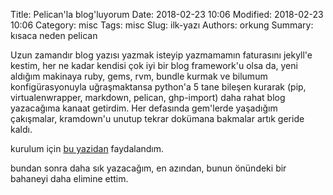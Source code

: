 Title: Pelican'la blog'luyorum
Date: 2018-02-23 10:06
Modified: 2018-02-23 10:06
Category: misc
Tags: misc
Slug: ilk-yazı
Authors: orkung
Summary: kısaca neden pelican

Uzun zamandır blog yazısı yazmak isteyip yazmamamın faturasını jekyll'e kestim,
her ne kadar kendisi çok iyi bir blog framework'u olsa da, yeni aldığım
makinaya ruby, gems, rvm, bundle kurmak ve bilumum konfigürasyonuyla
uğraşmaktansa python'a 5 tane bileşen kurarak (pip, virtualenwrapper, markdown,
pelican, ghp-import) daha rahat blog yazacağıma kanaat getirdim. Her defasında
gem'lerde yaşadığım çakışmalar, kramdown'u unutup tekrar dokümana bakmalar
artık geride kaldı. 

kurulum için [bu yazidan](https://rsip22.github.io/blog/create-a-blog-with-pelican-and-github-pages.html) faydalandım.

bundan sonra daha sık yazacağım, en azından, bunun önündeki bir bahaneyi daha
elimine ettim.
